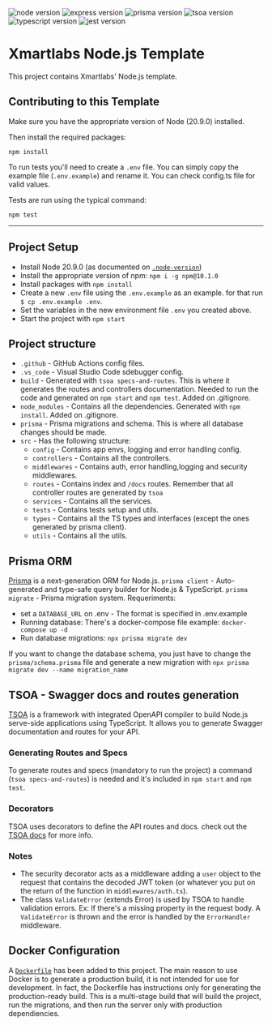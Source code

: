![node version](https://img.shields.io/badge/node-20.9.0-brightgreen)
![express version](https://img.shields.io/badge/express-4.17.1-brightgreen)
![prisma version](https://img.shields.io/badge/prisma-5.0.0-brightgreen)
![tsoa version](https://img.shields.io/badge/tsoa-5.1.1-brightgreen)
![typescript version](https://img.shields.io/badge/typescript-5.1.6-brightgreen)
![jest version](https://img.shields.io/badge/jest-29.6.1-brightgreen)

# Xmartlabs Node.js Template
This project contains Xmartlabs' Node.js template.


## Contributing to this Template

Make sure you have the appropriate version of Node (20.9.0) installed.

Then install the required packages:

```shell
npm install
```

To run tests you'll need to create a `.env` file. You can simply copy the example file (`.env.example`) and rename it. You can check config.ts file for valid values.

Tests are run using the typical command:

```shell
npm test
```
----------------------------------------------------------------------

## Project Setup

* Install Node 20.9.0 (as documented on [`.node-version`](./.node-version))
* Install the appropriate version of npm: `npm i -g npm@10.1.0`
* Install packages with `npm install`
* Create a new `.env` file using the `.env.example` as an example. for that run `$ cp .env.example .env`.
* Set the variables in the new environment file `.env` you created above.
* Start the project with `npm start`

## Project structure
* `.github` - GitHub Actions config files.
* `.vs_code` - Visual Studio Code sdebugger config.
* `build` - Generated with `tsoa specs-and-routes`. This is where it generates the routes and controllers documentation. Needed to run the code and generated on `npm start` and `npm test`. Added on .gitignore.
* `node_modules` - Contains all the dependencies. Generated with `npm install`. Added on .gitignore.
* `prisma` - Prisma migrations and schema. This is where all database changes should be made.
* `src` - Has the following structure:
  * `config` - Contains app envs, logging and error handling config.
  * `controllers` - Contains all the controllers.
  * `middlewares` - Contains auth, error handling,logging and security middlewares.
  * `routes` - Contains index and `/docs` routes. Remember that all controller routes are generated by `tsoa`
  * `services` - Contains all the services.
  * `tests` - Contains tests setup and utils.
  * `types` - Contains all the TS types and interfaces (except the ones generated by prisma client).
  * `utils` - Contains all the utils.


## Prisma ORM
[Prisma](https://www.prisma.io/docs/concepts/overview/what-is-prisma) is a next-generation ORM for Node.js.
`prisma client` - Auto-generated and type-safe query builder for Node.js & TypeScript.
`prisma migrate` - Prisma migration system.
Requeriments:
* set a `DATABASE_URL` on .env - The format is specified in .env.example
* Running database: There's a docker-compose file example: `docker-compose up -d`
* Run database migrations: `npx prisma migrate dev`

If you want to change the database schema, you just have to change the `prisma/schema.prisma` file and generate a new migration with `npx prisma migrate dev --name migration_name`



## TSOA - Swagger docs and routes generation
[TSOA](https://tsoa-community.github.io/docs/introduction.html) is a framework with integrated OpenAPI compiler to build Node.js serve-side applications using TypeScript. It allows you to generate Swagger documentation and routes for your API.

### Generating Routes and Specs
To generate routes and specs (mandatory to run the project) a command (`tsoa specs-and-routes`) is needed and it's included in `npm start` and `npm test`.

### Decorators
TSOA uses decorators to define the API routes and docs. check out the [TSOA docs](https://tsoa-community.github.io/docs/getting-started.html#defining-a-simple-controller) for more info.

### Notes
* The security decorator acts as a middleware adding a `user` object to the request that contains the decoded JWT token (or whatever you put on the return of the function in `middlewares/auth.ts`).
* The class `ValidateError` (extends Error) is used by TSOA to handle validation errors. Ex: If there's a missing property in the request body. A `ValidateError` is thrown and the error is handled by the `ErrorHandler` middleware.


## Docker Configuration
A [`Dockerfile`](./Dockerfile) has been added to this project. The main reason to use Docker is to generate a production build, it is not intended for use for development.
In fact, the Dockerfile has instructions only for generating the production-ready build. This is a multi-stage build that will build the project, run the migrations, and then run the server only with production dependiencies.

